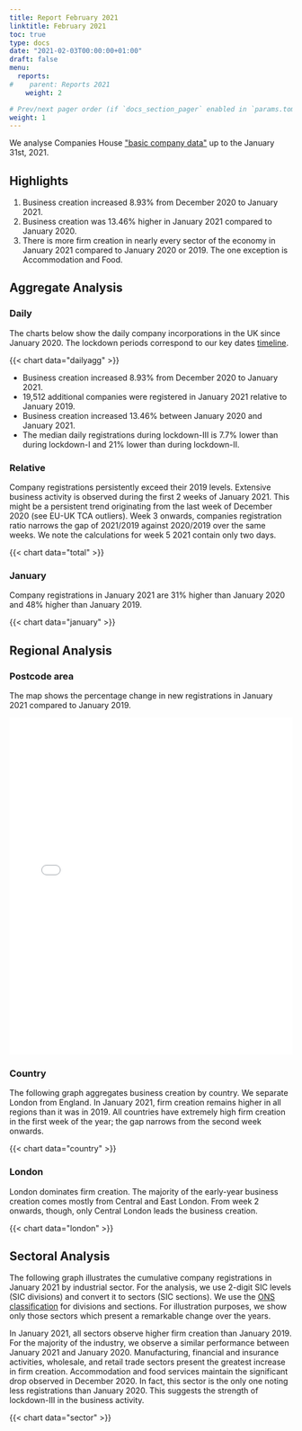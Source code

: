 ```yaml
---
title: Report February 2021
linktitle: February 2021
toc: true
type: docs
date: "2021-02-03T00:00:00+01:00"
draft: false
menu:
  reports:
#    parent: Reports 2021
    weight: 2

# Prev/next pager order (if `docs_section_pager` enabled in `params.toml`)
weight: 1
---
```



We analyse Companies House ["basic company data"](http://download.companieshouse.gov.uk/en_output.html) up to the January 31st, 2021.

## <i class="far fa-lightbulb"></i>  <span class="ml-1">Highlights</span>
1. Business creation increased 8.93% from December 2020 to January 2021.
2. Business creation was 13.46% higher in January 2021 compared to January 2020.
3. There is more firm creation in nearly every sector of the economy in January 2021 compared to January 2020 or 2019. The one exception is Accommodation and Food.

## Aggregate Analysis
### Daily 
The charts below show the daily company incorporations in the UK since January 2020. The lockdown periods correspond to our key dates [timeline](https://uk-firm-dynamics.netlify.app/reports/#timeline).

{{< chart data="dailyagg" >}}

- Business creation increased 8.93% from December 2020 to January 2021. 
- 19,512 additional companies were registered in January 2021 relative to January 2019. 
- Business creation increased 13.46% between January 2020 and January 2021.
- The median daily registrations during lockdown-III is 7.7% lower than during lockdown-I and 21% lower than during lockdown-II.  


### Relative  

Company registrations persistently exceed their 2019 levels. Extensive business activity is observed during the first 2 weeks of January 2021. This might be a persistent trend originating from the last week of December 2020 (see EU-UK TCA outliers). Week 3 onwards, companies registration ratio narrows the gap of 2021/2019 against 2020/2019 over the same weeks. We note the calculations for week 5 2021 contain only two days. 

{{< chart data="total" >}}

### January 
Company registrations in January 2021 are 31% higher than January 2020 and 48% higher than January 2019.

{{< chart data="january" >}}


## <i class="fas fa-map-marker-alt"></i>  <span class="ml-1">Regional Analysis</span>
### Postcode area
The map shows the percentage change in new registrations in January 2021 compared to January 2019.  

<iframe src="mapJan2021Av.html" style="height:600px;width:100%;border:none;overflow:hidden;"></iframe>

### Country 
The following graph aggregates business creation by country. We separate London from England. In January 2021, firm creation remains higher in all regions than it was in 2019. All countries have extremely high firm creation in the first week of the year; the gap narrows from the second week onwards.

{{< chart data="country" >}}

### London
London dominates firm creation. The majority of the early-year business creation comes mostly from Central and East London. From week 2 onwards, though, only Central London leads the business creation.  

{{< chart data="london" >}}


## <i class="fas fa-industry"></i> <span class="ml-1">Sectoral Analysis</span>

The following graph illustrates the cumulative company registrations in January 2021 by industrial sector. For the analysis, we use 2-digit SIC levels (SIC divisions) and convert it to sectors (SIC sections). We use the [ONS classification](https://onsdigital.github.io/dp-classification-tools/standard-industrial-classification/ONS_SIC_hierarchy_view.html) for divisions and sections. For illustration purposes, we show only those sectors which present a remarkable change over the years.  

In January 2021, all sectors observe higher firm creation than January 2019. For the majority of the industry, we observe a similar performance between January 2021 and January 2020. Manufacturing, financial and insurance activities, wholesale, and retail trade sectors present the greatest increase in firm creation. Accommodation and food services maintain the significant drop observed in December 2020. In fact, this sector is the only one noting less registrations than January 2020. This suggests the strength of lockdown-III in the business activity. 

{{< chart data="sector" >}}






